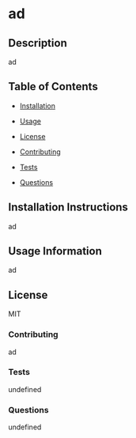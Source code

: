 # ad
## Description
ad
## Table of Contents

* [Installation](#installation)

* [Usage](#usage)

* [License](#license)

* [Contributing](#contributing)

* [Tests](#tests)

* [Questions](#questions)

## Installation Instructions
ad

## Usage Information
ad

## License 
MIT

### Contributing
ad

### Tests
undefined

### Questions 
undefined
    